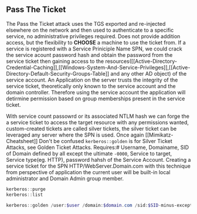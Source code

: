 ## Pass The Ticket 
The Pass the Ticket attack uses the TGS exported and re-injected elsewhere on the network and then used to authenticate to a specific service, no administrative privileges required. Does not provide addition access, but the flexibility to **CHOOSE** a machine to use the ticket from. If a service is registered with a Service Priniciple Name SPN, we could crack the service acount password hash and obtain the password from the service ticket then gaining access to the resources([[Active-Directory-Credential-Caching]],[[Windows-System-And-Service-Privileges]],[[Active-Directory-Default-Security-Groups-Table]] and any other AD object) of the service account. An Application on the server trusts the integrity of the service ticket, theoretically only known to the service account and the domain controller. Therefore using the service account the application will detirmine permission based on group memberships present in the service ticket. 

With service count passowrd or its associated NTLM hash we can forge the a service ticket to access the target resource with any permissions wanted, custom-created tickets are called silver tickets, the silver ticket can be leveraged any server where the SPN is used. Once again [[Mimikatz-Cheatsheet]] Don't be confused `kerberos::golden` is for Silver Ticket Attacks, see Golden Ticket Attacks. Requires:# Username, Domainame, SID of Domain defined by all except the ultimate `-0000`, Service to target, Service type(eg. HTTP), password hahsh of the Service Account. Creating a service ticket for the SPN HTTP/WebServer.Domain.com with this technique from perspective of application the current user will be built-in local administrator and Domain Admin group member.
```powershell
kerberos::purge
kerberos::list

kerberos::golden /user:$user /domain:$domain.com /sid:$SID-minus-exception /target:$TargetServer.$domain.com /service:$servicetype /rc4:$passwordhash-of-spn /ptt # /ptt means directly injected into memory
```